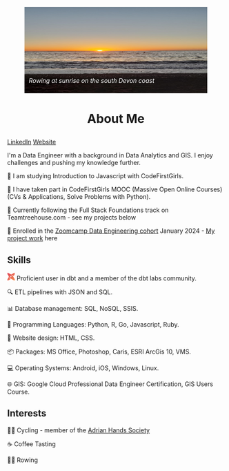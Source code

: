 <figure style="position: relative; text-align: left;">
  <img src="rowing.JPG" alt="Rowing Image" width="100%" height="200" style="max-width: 100%;">
  <figcaption style="position: absolute; bottom: 0; left: 0; z-index: 1; padding: 10px; font-style: italic; color: white;"><p><i>Rowing at sunrise on the south Devon coast</i></p></figcaption>
</figure>



# <p align="center">About Me</p>


[LinkedIn](https://www.linkedin.com/in/lucy-bufton-23b8b827b/ "My LinkedIn Page")
[Website](https://www.lucyb.uk "My Website")

I'm a Data Engineer with a background in Data Analytics and GIS. I enjoy challenges and pushing my knowledge further.

🦄 I am studying Introduction to Javascript with CodeFirstGirls.

🦄 I have taken part in CodeFirstGirls MOOC (Massive Open Online Courses) (CVs & Applications, Solve Problems with Python).

🦄 Currently following the Full Stack Foundations track on Teamtreehouse.com - see my projects below

🦄 Enrolled in the [Zoomcamp Data Engineering cohort](https://github.com/DataTalksClub/data-engineering-zoomcamp "Link to Zoomcamp Course") January 2024 - [My project work](https://github.com/LucyJB/Data-Engineering-Zoomcamp/tree/main) here

## Skills

<img src="images/dbt.png" alt="DBT Emoji" width="18" height="18"> Proficient user in dbt and a member of the dbt labs community.

🔍 ETL pipelines with JSON and SQL.

📊 Database management: SQL, NoSQL, SSIS.

🚀 Programming Languages: Python, R, Go, Javascript, Ruby.

🎨 Website design: HTML, CSS.

📦 Packages: MS Office, Photoshop, Caris, ESRI ArcGis 10, VMS.

💻 Operating Systems: Android, iOS, Windows, Linux.

🌐 GIS: Google Cloud Professional Data Engineer Certification, GIS Users Course.

## Interests

🚴‍♂️ Cycling - member of the [Adrian Hands Society](https://adrianhandssociety.com "About the society")

☕ Coffee Tasting

🚣‍♀️ Rowing
